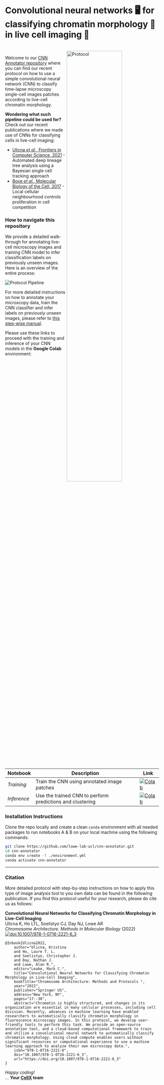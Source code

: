 # Convolutional neural networks 🖥️ for classifying chromatin morphology 🧬 in live cell imaging 🔬
<br/>

<img width="60%" align="right" alt="Protocol" src="assets/napari_annotator.png" />

Welcome to our [CNN Annotator repository](https://github.com/lowe-lab-ucl/cnn-annotator "CNN Annotator repository || Lowe Lab UCL") where you can find our recent *protocol* on how to use a simple convolutional neural network (CNN) to classify time-lapse microscopy single-cell images patches according to live-cell chromatin morphology.

**Wondering what such pipeline could be used for?** Check out our recent publications where we made use of CNNs for classifying cells in live-cell imaging:
- [Ulicna *et al.*, Frontiers in Computer Science, 2021](https://www.frontiersin.org/articles/10.3389/fcomp.2021.734559/full "Automated deep lineage tree analysis using a Bayesian single cell tracking approach") - Automated deep lineage tree analysis using a Bayesian single cell tracking approach
- [Bove *et al.*, Molecular Biology of the Cell, 2017](https://www.molbiolcell.org/doi/10.1091/mbc.E17-06-0368?url_ver=Z39.88-2003&rfr_id=ori:rid:crossref.org&rfr_dat=cr_pub%20%200pubmed "Local cellular neighbourhood controls proliferation in cell competition") - Local cellular neighbourhood controls proliferation in cell competition


### How to navigate this repository

We provide a detailed walk-through for annotating live-cell microscopy images and training CNN model to infer classification labels on previously unseen images. Here is an overview of the entire process:

![Protocol Pipeline](/assets/protocol_pipeline.png)

For more detailed instructions on how to annotate your microscopy data, train the CNN classifier and infer labels on previously unseen images, please refer to [this step-wise manual](/notebooks/README.md "Protocol Methods").

Please use these links to proceed with the training and inference of your CNN models in the **Google Colab** environment:


| Notebook | Description | Link |
| --- | --- | --- |
| *Training* | Train the CNN using annotated image patches | [![Colab](https://colab.research.google.com/assets/colab-badge.svg)](https://colab.research.google.com/github/lowe-lab-ucl/cnn-annotator/blob/main/notebooks/C_CNN_Training_and_Validation.ipynb) |
| *Inference* | Use the trained CNN to perform predictions and clustering | [![Colab](https://colab.research.google.com/assets/colab-badge.svg)](https://colab.research.google.com/github/lowe-lab-ucl/cnn-annotator/blob/main/notebooks/D_CNN_Inference_and_Embedding.ipynb) |


### Installation Instructions

Clone the repo locally and create a clean `conda` environment with all needed packages to run notebooks A & B on your local machine using the following commands:

```sh
git clone https://github.com/lowe-lab-ucl/cnn-annotator.git
cd cnn-annotator
conda env create -f ./environment.yml
conda activate cnn-annotator
```

---
### Citation

More detailed protocol with step-by-step instructions on how to apply this type of image analysis tool to you own data can be found in the following publication. If you find this protocol useful for your research, please do cite us as follows:

**Convolutional Neural Networks for Classifying Chromatin Morphology in Live-Cell Imaging**  
Ulicna K, Ho LTL, Soelistyo CJ, Day NJ, Lowe AR    
*Chromosome Architecture. Methods in Molecular Biology* (2022)  
[![doi:10.1007/978-1-0716-2221-6_3](https://img.shields.io/static/v1?label=doi&message=10.1007/978-1-0716-2221-6_3&color=blue)](https://doi.org/10.1007/978-1-0716-2221-6_3)


```
@Inbook{Ulicna2022,
    author="Ulicna, Kristina
    and Ho, Laure T. L.
    and Soelistyo, Christopher J.
    and Day, Nathan J.
    and Lowe, Alan R.",
    editor="Leake, Mark C.",
    title="Convolutional Neural Networks for Classifying Chromatin Morphology in Live-Cell Imaging",
    bookTitle="Chromosome Architecture: Methods and Protocols ",
    year="2022",
    publisher="Springer US",
    address="New York, NY",
    pages="17--30",
    abstract="Chromatin is highly structured, and changes in its organization are essential in many cellular processes, including cell division. Recently, advances in machine learning have enabled researchers to automatically classify chromatin morphology in fluorescence microscopy images. In this protocol, we develop user-friendly tools to perform this task. We provide an open-source annotation tool, and a cloud-based computational framework to train and utilize a convolutional neural network to automatically classify chromatin morphology. Using cloud compute enables users without significant resources or computational experience to use a machine learning approach to analyze their own microscopy data.",
    isbn="978-1-0716-2221-6",
    doi="10.1007/978-1-0716-2221-6_3",
    url="https://doi.org/10.1007/978-1-0716-2221-6_3"
}
```

*Happy coding!* <br/>
... **Your [CellX](http://lowe.cs.ucl.ac.uk/cellx.html "Lowe Lab UCL") team**
